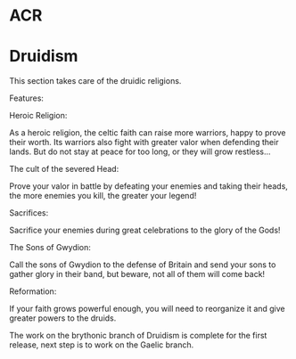 ACR
===

Druidism
===

This section takes care of the druidic religions.


Features:

Heroic Religion:

As a heroic religion, the celtic faith can raise more warriors, happy to prove their worth. Its warriors also fight with greater valor when defending their lands. But do not stay at peace for too long, or they will grow restless...

The cult of the severed Head:

Prove your valor in battle by defeating your enemies and taking their heads, the more enemies you kill, the greater your legend!

Sacrifices:

Sacrifice your enemies during great celebrations to the glory of the Gods!

The Sons of Gwydion:

Call the sons of Gwydion to the defense of Britain and send your sons to gather glory in their band, but beware, not all of them will come back!

Reformation:

If your faith grows powerful enough, you will need to reorganize it and give greater powers to the druids.


The work on the brythonic branch of Druidism is complete for the first release, next step is to work on the Gaelic branch.
